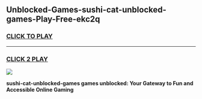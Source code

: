 
## Unblocked-Games-sushi-cat-unblocked-games-Play-Free-ekc2q
<h3>
<a href="https://premium76.site?title=sushi-cat-unblocked-games&ref=18A1">CLICK TO PLAY</a></h3>
<hr>

<h3>
<a href="https://premium76.site?title=sushi-cat-unblocked-games&ref=18A1">CLICK 2 PLAY</a>
  
</h3>

<a href="https://premium76.site?title=sushi-cat-unblocked-games&ref=18A1"><img src="https://clearcache.store/games.png"></a>


**sushi-cat-unblocked-games games unblocked: Your Gateway to Fun and Accessible Online Gaming**
